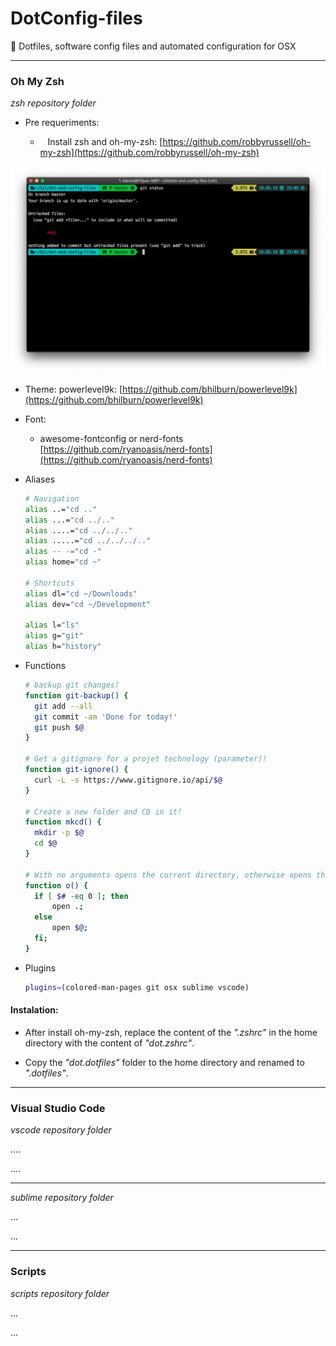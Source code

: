 # DotConfig-files

:wrench: Dotfiles, software config files and automated configuration for OSX



---

### Oh My Zsh

*zsh repository folder*

- Pre requeriments:

  -    Install zsh and oh-my-zsh: [https://github.com/robbyrussell/oh-my-zsh](https://github.com/robbyrussell/oh-my-zsh)

![zsh](screenshots/zsh.png)

- Theme: powerlevel9k: [https://github.com/bhilburn/powerlevel9k](https://github.com/bhilburn/powerlevel9k)

- Font: 

  - awesome-fontconfig or nerd-fonts [https://github.com/ryanoasis/nerd-fonts](https://github.com/ryanoasis/nerd-fonts)

- Aliases

  ```bash
  # Navigation
  alias ..="cd .."
  alias ...="cd ../.."
  alias ....="cd ../../.."
  alias .....="cd ../../../.."
  alias -- -="cd -"
  alias home="cd ~"
  
  # Shortcuts
  alias dl="cd ~/Downloads"
  alias dev="cd ~/Development"
  
  alias l="ls"
  alias g="git"
  alias h="history"
  ```

- Functions

  ```bash
  # backup git changes!
  function git-backup() {
   	git add --all
   	git commit -am 'Done for today!'
   	git push $@
  }
  
  # Get a gitignore for a projet technology (parameter)!
  function git-ignore() {
    curl -L -s https://www.gitignore.io/api/$@
  }
  
  # Create a new folder and CD in it!
  function mkcd() {
   	mkdir -p $@
   	cd $@
  }
  
  # With no arguments opens the current directory, otherwise opens the given location
  function o() {
  	if [ $# -eq 0 ]; then
  		open .;
  	else
  		open $@;
  	fi;
  }
  ```

- Plugins

  ```bash
  plugins=(colored-man-pages git osx sublime vscode)
  ```

#### Instalation:

- After install oh-my-zsh, replace the content of the *".zshrc"* in the home directory with the content of *"dot.zshrc"*.

- Copy the *"dot.dotfiles"* folder to the home directory and renamed to *".dotfiles"*.



---

### Visual Studio Code

*vscode repository folder*

....

....

---


*sublime repository folder*

...

...

---

### Scripts

*scripts repository folder*

...

...








